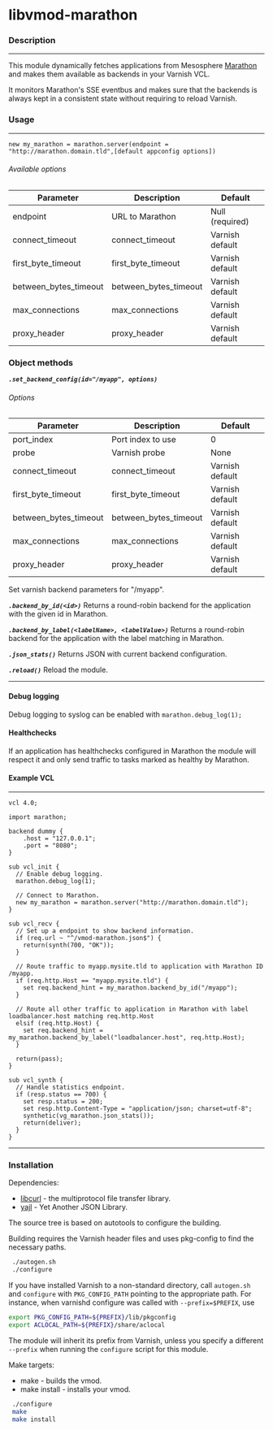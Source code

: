 # libvmod-marathon

### Description
---
This module dynamically fetches applications from Mesosphere [Marathon](https://mesosphere.github.io/marathon/) and makes them available as backends in your Varnish VCL.

It monitors Marathon's SSE eventbus and makes sure that the backends is always kept in a consistent state without requiring to reload Varnish.

### Usage
---
```vcl
new my_marathon = marathon.server(endpoint = "http://marathon.domain.tld",[default appconfig options]) 
```

###### Available options
| Parameter             | Description                 | Default                |
|-----------------------|-----------------------------|------------------------|
| endpoint              | URL to Marathon             | Null (required)        |
| connect_timeout       | connect_timeout             | Varnish default        |
| first_byte_timeout    | first_byte_timeout          | Varnish default        |
| between_bytes_timeout | between_bytes_timeout       | Varnish default        |
| max_connections       | max_connections             | Varnish default        |
| proxy_header          | proxy_header                | Varnish default        |

### Object methods
***``` .set_backend_config(id="/myapp", options) ```***

###### Options
| Parameter             | Description                 | Default                |
|-----------------------|-----------------------------|------------------------|
| port_index            | Port index to use           | 0                      |
| probe                 | Varnish probe               | None                   |
| connect_timeout       | connect_timeout             | Varnish default        |
| first_byte_timeout    | first_byte_timeout          | Varnish default        |
| between_bytes_timeout | between_bytes_timeout       | Varnish default        |
| max_connections       | max_connections             | Varnish default        |
| proxy_header          | proxy_header                | Varnish default        |

Set varnish backend parameters for "/myapp".


***``` .backend_by_id(<id>) ```***
Returns a round-robin backend for the application with the given id in Marathon.

***``` .backend_by_label(<labelName>, <labelValue>) ```***
Returns a round-robin backend for the application with the label <labelName> matching <labelValue> in Marathon.

***``` .json_stats() ```***
Returns JSON with current backend configuration.

***``` .reload() ```***
Reload the module.

---
#### Debug logging
Debug logging to syslog can be enabled with ``` marathon.debug_log(1); ```

#### Healthchecks
If an application has healthchecks configured in Marathon the module will respect it and only send traffic to tasks marked as healthy by Marathon.

#### Example VCL
---
```vcl
vcl 4.0;

import marathon;

backend dummy {
    .host = "127.0.0.1";
    .port = "8080";
}

sub vcl_init {
  // Enable debug logging.
  marathon.debug_log(1);

  // Connect to Marathon.
  new my_marathon = marathon.server("http://marathon.domain.tld");
}

sub vcl_recv {
  // Set up a endpoint to show backend information.
  if (req.url ~ "^/vmod-marathon.json$") {
    return(synth(700, "OK"));
  }

  // Route traffic to myapp.mysite.tld to application with Marathon ID /myapp.
  if (req.http.Host == "myapp.mysite.tld") {
    set req.backend_hint = my_marathon.backend_by_id("/myapp");
  }

  // Route all other traffic to application in Marathon with label loadbalancer.host matching req.http.Host
  elsif (req.http.Host) {
    set req.backend_hint = my_marathon.backend_by_label("loadbalancer.host", req.http.Host);
  }

  return(pass);
}

sub vcl_synth {
  // Handle statistics endpoint.
  if (resp.status == 700) {
    set resp.status = 200;
    set resp.http.Content-Type = "application/json; charset=utf-8";
    synthetic(vg_marathon.json_stats());
    return(deliver);
  }
}
```
---
### Installation

Dependencies:
* [libcurl](https://curl.haxx.se/libcurl/) - the multiprotocol file transfer library.
* [yajl](https://lloyd.github.io/yajl/) - Yet Another JSON Library.


The source tree is based on autotools to configure the building.

Building requires the Varnish header files and uses pkg-config to find
the necessary paths.

```bash
 ./autogen.sh
 ./configure
```

If you have installed Varnish to a non-standard directory, call
``autogen.sh`` and ``configure`` with ``PKG_CONFIG_PATH`` pointing to
the appropriate path. For instance, when varnishd configure was called
with ``--prefix=$PREFIX``, use

 ```bash
 export PKG_CONFIG_PATH=${PREFIX}/lib/pkgconfig
 export ACLOCAL_PATH=${PREFIX}/share/aclocal
 ```

The module will inherit its prefix from Varnish, unless you specify a
different ``--prefix`` when running the ``configure`` script for this
module.

Make targets:

* make - builds the vmod.
* make install - installs your vmod.

```bash
 ./configure
 make
 make install
 ```
